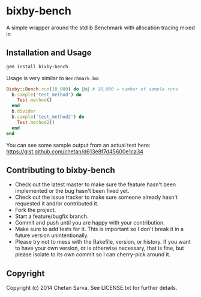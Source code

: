 # bixby-bench

A simple wrapper around the stdlib Benchmark with allocation tracing mixed in

## Installation and Usage

```bash
gem install bixby-bench
```

Usage is very similar to `Benchmark.bm`:

```ruby
Bixby::Bench.run(10_000) do |b| # 10,000 = number of sample runs
  b.sample('test_method') do
    Test.method()
  end
  b.divider
  b.sample('test_method2') do
    Test.method2()
  end
end
```

You can see some sample output from an actual test here: 
https://gist.github.com/chetan/d613e8f7d45600e1ca34

## Contributing to bixby-bench
 
* Check out the latest master to make sure the feature hasn't been implemented or the bug hasn't been fixed yet.
* Check out the issue tracker to make sure someone already hasn't requested it and/or contributed it.
* Fork the project.
* Start a feature/bugfix branch.
* Commit and push until you are happy with your contribution.
* Make sure to add tests for it. This is important so I don't break it in a future version unintentionally.
* Please try not to mess with the Rakefile, version, or history. If you want to have your own version, or is otherwise necessary, that is fine, but please isolate to its own commit so I can cherry-pick around it.

## Copyright

Copyright (c) 2014 Chetan Sarva. See LICENSE.txt for
further details.
